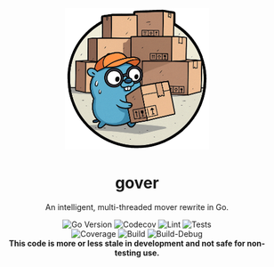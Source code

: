 <div align="center">
    <img alt="Logo" src="gover.png" width="260">
    <h1>gover</h1>
    <p>An intelligent, multi-threaded mover rewrite in Go.</p>
</div>

<div align="center">
    <img alt="Go Version" src="https://img.shields.io/badge/Go-%3E%3D%201.24.1-%23007d9c">
    <img alt="Codecov" src="https://codecov.io/gh/desertwitch/gover/graph/badge.svg?token=RDCMNK8QQB">
    <img alt="Lint" src="https://github.com/desertwitch/gover/actions/workflows/golangci-lint.yml/badge.svg">
    <img alt="Tests" src="https://github.com/desertwitch/gover/actions/workflows/golang-tests.yml/badge.svg">
    <br />
    <img alt="Coverage" src="https://github.com/desertwitch/gover/actions/workflows/golang-coverage.yml/badge.svg">
    <img alt="Build" src="https://github.com/desertwitch/gover/actions/workflows/golang-build.yml/badge.svg">
    <img alt="Build-Debug" src="https://github.com/desertwitch/gover/actions/workflows/golang-build-debug.yml/badge.svg">
    <br />
    <b>This code is more or less stale in development and not safe for non-testing use.</b>
    
</div>

<br />
